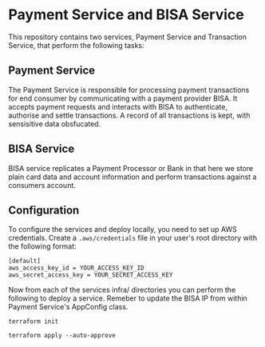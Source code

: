 # Payment Service and BISA Service

This repository contains two services, Payment Service and Transaction Service, that perform the following tasks:

## Payment Service

The Payment Service is responsible for processing payment transactions for end consumer by communicating with a payment provider BISA. It accepts payment requests and interacts with BISA to authenticate, authorise and settle transactions. A record of all transactions is kept, with sensisitive data obsfucated.

## BISA Service

BISA service replicates a Payment Processor or Bank in that here we store plain card data and account information and perform transactions against a consumers account. 

## Configuration

To configure the services and deploy locally, you need to set up AWS credentials. Create a `.aws/credentials` file in your user's root directory with the following format:

```plaintext
[default]
aws_access_key_id = YOUR_ACCESS_KEY_ID
aws_secret_access_key = YOUR_SECRET_ACCESS_KEY
```

Now from each of the services infra/ directories you can perform the following to deploy a service. Remeber to update the BISA IP from within Payment Service's AppConfig class.

`terraform init`

`terraform apply --auto-approve`
